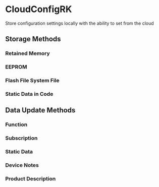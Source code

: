 # CloudConfigRK

Store configuration settings locally with the ability to set from the cloud


## Storage Methods

### Retained Memory

### EEPROM

### Flash File System File

### Static Data in Code



## Data Update Methods

### Function

### Subscription

### Static Data

### Device Notes


### Product Description

